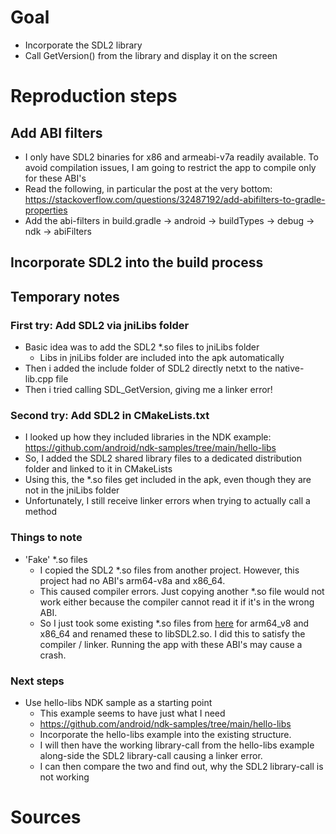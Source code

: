 # Goal
- Incorporate the SDL2 library
- Call GetVersion() from the library and display it on the screen

# Reproduction steps

## Add ABI filters
- I only have SDL2 binaries for x86 and armeabi-v7a readily available. To avoid compilation issues, I am going to restrict the app to compile only for these ABI's
- Read the following, in particular the post at the very bottom: https://stackoverflow.com/questions/32487192/add-abifilters-to-gradle-properties
- Add the abi-filters in build.gradle -> android -> buildTypes -> debug -> ndk -> abiFilters

## Incorporate SDL2 into the build process

## Temporary notes 

### First try: Add SDL2 via jniLibs folder
- Basic idea was to add the SDL2 *.so files to jniLibs folder
	- Libs in jniLibs folder are included into the apk automatically
- Then i added the include folder of SDL2 directly netxt to the native-lib.cpp file
- Then i tried calling SDL_GetVersion, giving me a linker error!

### Second try: Add SDL2 in CMakeLists.txt
- I looked up how they included libraries in the NDK example:
	https://github.com/android/ndk-samples/tree/main/hello-libs
- So, I added the SDL2 shared library files to a dedicated distribution folder and linked to it in CMakeLists
- Using this, the *.so files get included in the apk, even though they are not in the jniLibs folder
- Unfortunately, I still receive linker errors when trying to actually call a method

### Things to note
- 'Fake' *.so files 
	- I copied the SDL2 *.so files from another project. However, this project had no ABI's arm64-v8a and x86_64.
	- This caused compiler errors. Just copying another *.so file would not work either because the compiler cannot read it if it's in the wrong ABI.
	- So I just took some existing *.so files from [here](https://github.com/android/ndk-samples/tree/main/hello-libs/distribution/gperf/lib) for arm64_v8 and x86_64 and renamed these to libSDL2.so. I did this to satisfy the compiler / linker. Running the app with these ABI's may cause a crash.
	
### Next steps
- Use hello-libs NDK sample as a starting point
	- This example seems to have just what I need
	- https://github.com/android/ndk-samples/tree/main/hello-libs
	- Incorporate the hello-libs example into the existing structure. 
	- I will then have the working library-call from the hello-libs example along-side the SDL2 library-call causing a linker error.
	- I can then compare the two and find out, why the SDL2 library-call is not working

# Sources
